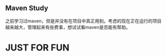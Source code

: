 ## Maven Study

之前学习过maven，但是并没有在项目中真正用到。考虑的现在正在运行的项目越来越大，管理起来有些费事，想试试看maven是否能有帮助。


# JUST FOR FUN